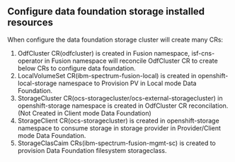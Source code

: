 ## Configure data foundation storage installed resources

When configure the data foundation storage cluster will create many CRs:

1. OdfCluster CR(odfcluster) is created in Fusion namespace, isf-cns-operator in Fusion namespace will reconcile OdfCluster CR to create below CRs to configure data foundation.
2. LocalVolumeSet CR(ibm-spectrum-fusion-local) is created in openshift-local-storage namespace to Provision PV in Local mode Data Foundation.
3. StorageCluster CR(ocs-storagecluster/ocs-external-storagecluster) in openshift-storage namespace is created in OdfCluster CR reconcilation.(Not Created in Client mode Data Foundation)
4. StorageClient CR(ocs-storagecluster) is created in openshift-storage namespace to consume storage in storage provider in Provider/Client mode Data Foundation.
5. StorageClasCaim CRs(ibm-spectrum-fusion-mgmt-sc) is created to provision Data Foundation filesystem storageclass.